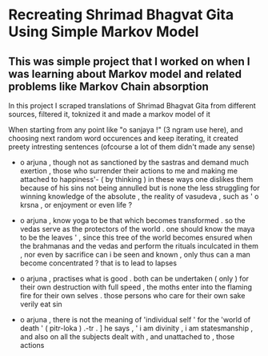 # Recreating Shrimad Bhagvat Gita Using Simple Markov Model

## This was simple project that I worked on when I was learning about Markov model and related problems like Markov Chain absorption

In this project I scraped translations of Shrimad Bhagvat Gita from different sources, filtered it, toknized it and made a markov model of it

When starting from any point like "o sanjaya !" (3 ngram use here), and choosing next random word occurences and keep iterating, it created preety intresting sentences (ofcourse a lot of them didn't made any sense)

- o arjuna , though not as sanctioned by the sastras and demand much exertion , those who surrender their actions to me and making me attached to happiness'- ( by thinking ) in these ways one dislikes them because of his sins not being annulled but is none the less struggling for winning knowledge of the absolute , the reality of vasudeva , such as ' o krsna , or enjoyment or even life ?

- o arjuna , know yoga to be that which becomes transformed . so the vedas serve as the protectors of the world . one should know the maya to be the leaves ' , since this tree of the world becomes ensured when the brahmanas and the vedas and perform the rituals inculcated in them , nor even by sacrifice can i be seen and known , only thus can a man become concentrated ? that is to lead to lapses

- o arjuna , practises what is good . both can be undertaken ( only ) for their own destruction with full speed , the moths enter into the flaming fire for their own selves . those persons who care for their own sake verily eat sin

- o arjuna , there is not the meaning of 'individual self ' for the 'world of death ' ( pitr-loka ) .-tr . ] he says , ' i am divinity , i am statesmanship , and also on all the subjects dealt with , and unattached to , those actions
